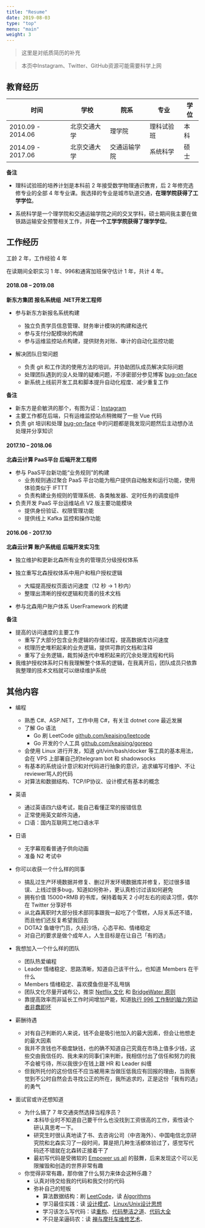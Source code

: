 ```yaml
---
title: "Resume"
date: 2019-08-03
type: "top"
menu: "main"
weight: 3
---
```


> 这里是对纸质简历的补充

> 本页中Instagram、Twitter、GitHub资源可能需要科学上网

## 教育经历

|时间|学校|院系|专业|学位|
|---|---|---|---|---|
|2010.09 - 2014.06|北京交通大学|理学院|理科试验班|本科|
|2014.09 - 2017.06|北京交通大学|交通运输学院|系统科学|硕士|

**备注**

+ 理科试验班的培养计划是本科前 2 年接受数学物理通识教育，后 2 年修完选修专业的全部 4 年专业课。我选择的专业是城市轨道交通，**在理学院获得了工学学位**。

+ 系统科学是一个理学院和交通运输学院之间的交叉学科，硕士期间我主要在做铁路运输安全预警相关工作，并**在一个工学学院获得了理学学位**。

## 工作经历

工龄 2 年，工作经验 4 年

在读期间全职实习 1 年、996和通宵加班保守估计 1 年，共计 4 年。

#### 2018.08 – 2019.08

**新东方集团 报名系统组 .NET开发工程师**

+ 参与新东方新报名系统构建
    - 独立负责学员信息管理、财务审计模块的构建和迭代
    - 参与支付分配模块的构建
    - 参与运维监控站点构建，提供财务对账、审计的自动化监控功能

+ 解决团队日常问题
    - 负责 git 和工作流的使用方法的培训，并协助团队成员解决实际问题
    - 处理团队遇到的没人处理的疑难问题，不涉密部分参见博客 [bug-on-face](/categories/bug-on-face/)
    - 新系统上线前开发工具和脚本提升自动化程度、减少重复工作

**备注**

+ 新东方是俞敏洪的那个，有图为证：[Instagram](https://www.instagram.com/p/BmlIoDxFu2S/)
+ 主要工作都在后端，只有运维监控站点稍微糊了一些 Vue 代码
+ 负责 git 培训和处理 [bug-on-face](/categories/bug-on-face/) 中的问题都是我发现问题然后主动想办法处理并分享知识

#### 2017.10 – 2018.06 

**北森云计算 PaaS平台 后端开发工程师**

+ 参与 PaaS平台新功能“业务规则”的构建
    - 业务规则通过聚合 PaaS 平台功能为租户提供自动触发和运行功能，使用体验类似于 IFTTT
    - 负责构建业务规则的管理系统、各类触发器、定时任务的调度组件
+ 负责开发 PaaS 平台运维站点 V2 版主要功能模块
    - 提供身份验证、权限管理功能
    - 提供线上 Kafka 监控和操作功能

#### 2016.06 - 2017.10 

**北森云计算 账户系统组 后端开发实习生**

+ 独立维护和更新北森所有业务的管理员分级授权体系

+ 独立重写北森授权体系中用户和租户授权逻辑
    - 大幅提高授权页面访问速度（12 秒 -> 1 秒内）
    - 整理出清晰的授权逻辑和完善的技术文档

+ 参与北森用户账户体系 UserFramework 的构建

**备注**

+ 提高的访问速度的主要工作
    - 重写了大部分包含业务逻辑的存储过程，提高数据库访问速度
    - 梳理历史堆积起来的业务逻辑，提供可靠的文档和注释
    - 重写了业务逻辑，裁剪掉迭代中堆积起来的冗余处理流程和代码
+ 我维护授权体系时只有我理解整个体系的逻辑，在我离开后，团队成员只依靠我整理的技术文档就可以继续维护系统

## 其他内容

+ 编程
    - 熟悉 C#、ASP.NET，工作中用 C#，有关注 dotnet core 最近发展
    - 了解 Go 语法
        * Go 刷 LeetCode [github.com/keaising/leetcode](https://github.com/keaising/leetcode/tree/master/go)
        * Go 开发的个人工具 [github.com/keaising/gorepo](https://github.com/keaising/gorepo)
    - 会使用 Linux 进行开发，知道 git/vim/bash/docker 等工具的基本用法，会在 VPS 上部署自己的telegram bot 和 shadowsocks
    - 有基本的系统设计意识和对代码进行抽象的意识，追求编写可维护、不让reviewer骂人的代码
    - 对算法和数据结构、TCP/IP协议、设计模式有基本的概念

+ 英语
    - 通过英语四六级考试，能自己看懂正常的报错信息
    - 正常使用英文邮件沟通，
    - 口语：国内互联网工地口语水平

+ 日语
    - 无字幕观看普通子供向动画
    - 准备 N2 考试中

+ 你可以收获一个什么样的同事
    - 搞乱过生产环境数据并修复、删过开发环境数据库并修复，犯过很多错误、上线过很多bug，知道如何弥补，更认真检讨过该如何避免
    - 拥有价值 15000+RMB 的书库，保持着每天 2 小时左右的阅读习惯，偶尔在 Twitter 分享好书
    - 从北森离职时大部分技术部同事跟我一起吃了个雪糕，人际关系还不错，而且他们还反复希望我回去
    - DOTA2 鱼塘守门员，久经沙场，心态平和、情绪稳定
    - 对自己的要求是做个成年人，人生目标是在让自己「有的选」

+ 我想加入一个什么样的团队
    - 团队热爱编程
    - Leader 情绪稳定、思路清晰，知道自己该干什么，也知道 Members 在干什么
    - Members 情绪稳定、喜欢摸鱼但是不乱甩锅
    - 团队文化尽量开诚布公，推崇 [Netflix 文化](https://jobs.netflix.com/culture) 和 [BridgeWater 原则](https://www.principles.com/)
    - 靠提高效率而非延长工作时间增加产能，知道[执行 996 工作制的脑力劳动者非蠢即坏](https://blog.codingnow.com/2019/05/996.html)

+ 薪酬待遇
    - 对有自己判断的人来说，钱不会是吸引他加入的最大因素，但会让他想走的最大因素
    - 我并不贪钱也不极度缺钱，也的确不知道自己究竟在市场上值多少钱，这些交由我信任的、我未来的同事们来判断，我相信付出了信任和努力的我不会被亏待，所以我很少在钱上跟 HR 和 Leader 纠缠
    - 但我所托付的这份信任不应当被用来当做压低我应有回报的理由，当我察觉到不公时自然会去寻找公正的所在，我所追求的，正是这份「我有的选」的勇气

+ 面试官或许还想知道
    - 为什么搞了 7 年交通突然选择当程序员？
        * 本科毕业时不知道自己要干什么也没找到工资很高的工作，索性读个研认真思考一下。
        * 研究生时很认真地读了书、去咨询公司（中咨海外）、中国电信北京研究院和北森实习了一段时间，算是把几种生活都体验过了，感觉写代码还不错就在北森转正接着干了
        * 最初写代码是受微软的 [Empower us all](https://www.youtube.com/watch?v=surlvCY6bpI) 的鼓舞，后来发现这个可以无限摧毁和创造的世界非常有趣
    - 你觉得非常有趣，那你做了什么努力来体会这种乐趣？
        * 认真对待交给我的代码和我交付的代码
        * 弥补自己的短板
            + 算法数据结构：刷 [LeetCode](https://leetcode.com/shuxiao/)，读 [Algorithms](https://book.douban.com/subject/1996256/)
            + 学习最佳实践：读 [设计模式](https://book.douban.com/subject/1052241/)、[Linux/Unix设计思想](https://book.douban.com/subject/7564417/)
            + 学习该怎么写代码：读[重构](https://book.douban.com/subject/26575459/)、[代码整洁之道](https://book.douban.com/subject/4199741/)、[代码大全](https://book.douban.com/subject/1477390/)
            + 不只是呆逼码农：读 [禅与摩托车维修艺术](https://book.douban.com/subject/6811366/)、[]()